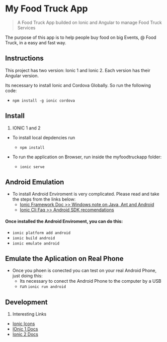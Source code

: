 # My Food Truck App

> A Food Truck App builded on Ionic and Angular to manage Food Truck Services

The purpose of this app is to help people buy food on big Events, @ Food Truck, in a easy and fast way.
## Instructions

This project has two version: Ionic 1 and Ionic 2. Each version has their Angular version.

Its necessary to install Ionic and Cordova Globally. So run the following code:

* `npm install -g ionic cordova`

## Install
1. IONIC 1 and 2

* To install local depdencies run
  * `npm install`

* To run the application on Browser, run inside the myfoodtruckapp folder:
  * `ionic serve`

## Android Emulation

* To install Android Enviroment is very complicated. Please read and take the steps from the links below:
  * [Ionic Framework Doc >> Windows note on Java, Ant and Android ](http://bit.ly/1rzbw5o)
  * [Ionic Cli Faq >> Android SDK recomendations ](http://bit.ly/2gRu4eJ)

#### Once installed the **Android Enviroment**, you can do this:
  * `ionic platform add android`
  * `ionic build android`
  * `ionic emulate android`

## Emulate the Aplication on Real Phone

* Once you phoen is conected you can test on your real Android Phone, just doing this:
  * Its necessary to conect the Android Phone to the computer by a USB
  * run `ionic run android`

## Development

1. Interesting Links
  * [Ionic Icons](http://ionicons.com/)
  * [IOnic 1 Docs](http://ionicframework.com/docs/overview/)
  * [Ionic 2 Docs](http://ionicframework.com/docs/v2/)  

